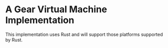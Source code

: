 # A Gear Virtual Machine Implementation

This implementation uses Rust and will support those platforms supported by Rust. 


